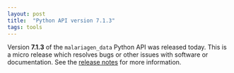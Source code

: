 ```yaml
---
layout: post
title:  "Python API version 7.1.3"
tags: tools
---
```


Version <strong>7.1.3</strong> of the `malariagen_data` Python API was
released today. This is a micro release which resolves bugs or other
issues with software or documentation. See the [release
notes](https://github.com/malariagen/malariagen-data-python/releases/tag/v7.1.3)
for more information.
